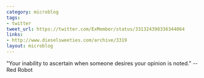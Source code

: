 ```yaml
---
category: microblog
tags:
- twitter
tweet_url: https://twitter.com/ExMember/status/331324398336344064
links:
- http://www.dieselsweeties.com/archive/3319
layout: microblog
---
```

"Your inability to ascertain when someone desires your opinion is noted." -- Red Robot
